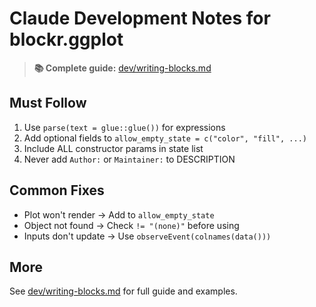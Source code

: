 # Claude Development Notes for blockr.ggplot

> **📚 Complete guide:** [dev/writing-blocks.md](dev/writing-blocks.md)

## Must Follow

1. Use `parse(text = glue::glue())` for expressions
2. Add optional fields to `allow_empty_state = c("color", "fill", ...)`
3. Include ALL constructor params in state list
4. Never add `Author:` or `Maintainer:` to DESCRIPTION

## Common Fixes

- Plot won't render → Add to `allow_empty_state`
- Object not found → Check `!= "(none)"` before using
- Inputs don't update → Use `observeEvent(colnames(data()))`

## More

See [dev/writing-blocks.md](dev/writing-blocks.md) for full guide and examples.
